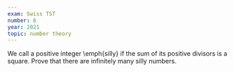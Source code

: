 ```yaml
---
exam: Swiss TST
number: 6
year: 2021
topic: number theory
---
```


We call a positive integer \emph{silly} if the sum of its positive divisors is a square. Prove that there are infinitely many silly numbers.